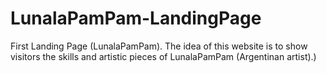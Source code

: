 # LunalaPamPam-LandingPage
First Landing Page (LunalaPamPam). The idea of this website is to show visitors the skills and artistic pieces of LunalaPamPam (Argentinan artist).)
